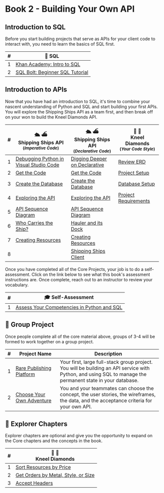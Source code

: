 # Book 2 - Building Your Own API

## Introduction to SQL

Before you start building projects that serve as APIs for your client code to interact with, you need to learn the basics of SQL first.

| # | 🎥 SQL |
|--|--|
| 1 | [Khan Academy: Intro to SQL][1] |
| 2 | [SQL Bolt: Beginner SQL Tutorial][2] |

## Introduction to APIs

Now that you have had an introduction to SQL, it's time to combine your nascent understanding of Python and SQL and start building your first APIs. You will explore the Shipping Ships API as a team first, and then break off on your won to build the Kneel Diamonds API.

| # | 🛳️ ⛴️ <br/> Shipping Ships API <br/><sub>(_Imperative Code_)</sub> | 🛳️ ⛴️ <br/> Shipping Ships API <br/><sub>(_Declarative Code_)</sub> | 💎 💍 <br/> Kneel Diamonds <br/><sub>(_Your Code Style_)</sub> |
|--|--|--|--|
| 1 | [Debugging Python in Visual Studio Code][3] | [Digging Deeper on Declarative][9] | [Review ERD][24] |
| 2 | [Get the Code][4]| [Get the Code][10] | [Project Setup][19] |
| 3 | [Create the Database][5] | [Create the Database][11] | [Database Setup][20] |
| 4 |  [Exploring the API][6] | [Exploring the API][12] | [Project Requirements][21] |
| 5 | [API Sequence Diagram][7] | [API Sequence Diagram][13] |  |
| 6 | [Who Carries the Ship?][15] | [Hauler and its Dock][18] |  |
| 7 | [Creating Resources][8] | [Creating Resources][14] |  |
| 8 | | [Shipping Ships Client][28] |  |

Once you have completed all of the Core Projects, your job is to do a self-assessment. Click on the link below to see what this book's assessment instructions are. Once complete, reach out to an instructor to review your vocabulary.

| #   | 🎓 Self-Assessment |
| --- | --- |
| 1   | [Assess Your Competencies in Python and SQL](./chapters/SNAKES_ON_A_BRAIN.md) |

## 🔐 Group Project

Once people complete all of the core material above, groups of 3-4 will be formed to work together on a group project.

| # | Project&nbsp;Name | Description |
|--|--|--|
|1| [Rare Publishing Platform][38] | Your first, large full-stack group project. You will be building an API service with Python, and using SQL to manage the permanent state in your database. |
|2| [Choose Your Own Adventure][39] | You and your teammates can choose the concept, the user stories, the wireframes, the data, and the acceptance criteria for your own API. |

## 🧭 Explorer Chapters

Explorer chapters are optional and give you the opportunity to expand on the Core chapters and the concepts in the book.

| #  | 💎 💍  <br/> Kneel Diamonds |
|--|--|
| 1 | [Sort Resources by Price][29] |
| 2 | [Get Orders by Metal, Style, or Size][30] |
| 3 | [Accept Headers][31] |


[1]:    https://www.khanacademy.org/computing/computer-programming/sql
[2]:	https://sqlbolt.com/
[3]:	./chapters/DEBUGGING_PYTHON.md
[4]:	./chapters/SS_API_IMPERATIVE_CLONE.md
[5]:	./chapters/SS_API_IMPERATIVE_DATABASE.md
[6]:	./chapters/SS_API_IMPERATIVE_INTRO.md
[7]:	./chapters/SS_API_IMPERATIVE_SEQUENCE.md
[8]:	./chapters/SS_API_IMPERATIVE_POST.md
[9]:	./chapters/SS_API_DECLARATIVE_INTRO.md
[10]:	./chapters/SS_API_DECLARATIVE_CLONE.md
[11]:	./chapters/SS_API_DECLARATIVE_DATABASE.md
[12]:	./chapters/SS_API_DECLARATIVE_EXPLORE.md
[13]:	./chapters/SS_API_DECLARATIVE_SEQUENCE.md
[14]:	./chapters/SS_API_DECLARATIVE_POST.md
[15]:	./chapters/SS_API_IMPERATIVE_EXPAND_HAULER_DOCK.md
[16]:	./chapters/SS_API_IMPERATIVE_EMBED_HAULER_SHIPS.md
[18]:	./chapters/SS_API_DECLARATIVE_EMBED_DOCK_HAULERS.md
[19]:	./chapters/KD_SETUP.md
[20]:	./chapters/KD_DATABASE_CREATION.md
[21]:	./chapters/KD_REQUIREMENTS.md
[24]:	./chapters/KD_REVIEW.md
[26]:	./chapters/KD_EC_404.md
[27]:	./chapters/KD_EC_400.md
[28]:	./chapters/SS_API_CLIENT.md
[29]:	./chapters/KD_EC_SORT_BY_PRICE.md
[30]:	./chapters/KD_EC_FILTER_ORDER_BY_RESOURSE.md
[31]:	./chapters/KD_EC_ACCEPT_HEADERS.md
[38]:	./chapters/RARE.md
[39]:	./chapters/ADVENTURE_GUIDELINES.md

